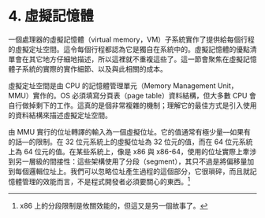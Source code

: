 # 4. 虛擬記憶體

一個處理器的虛擬記憶體（virtual memory，VM）子系統實作了提供給每個行程的虛擬定址空間。這令每個行程都認為它是獨自在系統中的。虛擬記憶體的優點清單會在其它地方仔細地描述，所以這裡就不重複這些了。這一節會聚焦在虛擬記憶體子系統的實際的實作細節、以及與此相關的成本。

虛擬定址空間是由 CPU 的記憶體管理單元（Memory Management Unit，MMU）實作的。OS 必須填寫分頁表（page table）資料結構，但大多數 CPU 會自行做掉剩下的工作。這真的是個非常複雜的機制；理解它的最佳方式是引入使用的資料結構來描述虛擬定址空間。

由 MMU 實行的位址轉譯的輸入為一個虛擬位址。它的值通常有極少量––如果有的話––的限制。在 32 位元系統上的虛擬位址為 32 位元的值，而在 64 位元系統上為 64 位元的值。在某些系統上，像是 x86 與 x86-64，使用的位址實際上牽涉到另一層級的間接性：這些架構使用了分段（segment），其只不過是將偏移量加到每個邏輯位址上。我們可以忽略位址產生過程的這個部分，它很瑣碎，而且就記憶體管理的效能而言，不是程式開發者必須要關心的東西。[^24]


[^24]: x86 上的分段限制是攸關效能的，但這又是另一個故事了。

